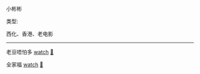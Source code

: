 小彬彬

类型:

西化、香港、老电影

<hr>

老豆唔怕多 [watch](https://movie.douban.com/subject/1296960/) [🎦](http://www.le.com/ptv/vplay/1219840.html)

全家福 [watch](https://movie.douban.com/subject/1401572/) [🎦](http://www.le.com/ptv/vplay/2190600.html)

